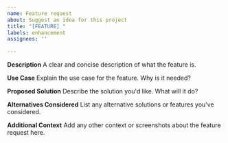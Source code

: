```yaml
---
name: Feature request
about: Suggest an idea for this project
title: "[FEATURE] "
labels: enhancement
assignees: ''

---
```


**Description**
A clear and concise description of what the feature is.

**Use Case**
Explain the use case for the feature. Why is it needed?

**Proposed Solution**
Describe the solution you'd like. What will it do?

**Alternatives Considered**
List any alternative solutions or features you've considered.

**Additional Context**
Add any other context or screenshots about the feature request here.
